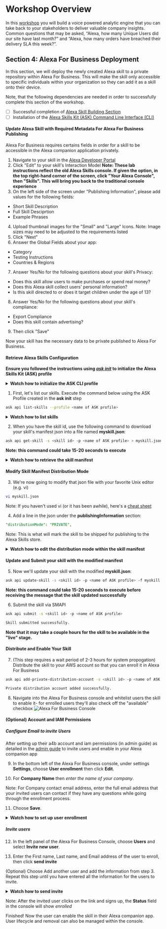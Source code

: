 # Workshop Overview
In this [workshop](https://github.com/awslabs/voice-powered-analytics) you will build a voice powered analytic engine that you can take back to your stakeholders to deliver valuable company insights.   Common questions that may be asked, “Alexa, how many Unique Users did our site have last month?” and “Alexa, how many orders have breached their delivery SLA this week?”.


## Section 4: Alexa For Business Deployment
In this section, we will deploy the newly created Alexa skill to a private repository within Alexa For Business.   This will make the skill only accessible to specific individuals within your organization so they can add it as a skill onto their device.  
 
Note, that the following dependencies are needed in order to successfully complete this section of the workshop.

- [ ] Successful completion of [Alexa Skill Building Section](https://github.com/awslabs/voice-powered-analytics/blob/master/README-Alexa.md)
- [ ] Installation of the [Alexa Skills Kit (ASK) Command Line Interface (CLI)](https://developer.amazon.com/docs/smapi/quick-start-alexa-skills-kit-command-line-interface.html)

#### Update Alexa Skill with Required Metadata For Alexa For Business Publishing
Alexa For Business requires certains fields in order for a skill to be accessible in the Alexa companion application privately.  

1. Navigate to your skill in the [Alexa Developer Portal](https://developer.amazon.com/) 
2. Click "Edit" to your skill's Interaction Model
**Note: These lab instructions reflect the old Alexa Skills console.  If given the option, in the top right-hand corner of the screen, click "Your Alexa Console", then "Skills". This will bring you back to the traditional console experience** 
3. On the left side of the screen under "Publishing Information", please add values for the following fields:
- Short Skill Description
- Full Skill Desciprtion
- Example Phrases
4.  Upload thumbnail images for the "Small" and "Large" Icons. Note: Image sizes may need to be adjusted to the requirements listed
5.  Click "Next"
6. Answer the Global Fields about your app:
- Category
- Testing Instructions
- Countries & Regions
7.  Answer Yes/No for the following questions about your skill's Privacy:
- Does this skill allow users to make purchases or spend real money?
- Does this Alexa skill collect users' personal information?
- Is this skill directed to or does it target children under the age of 13?
8.  Answer Yes/No for the following questions about your skill's compliance:
 - Export Compliance
 - Does this skill contain advertising?
9.  Then click "Save"

Now your skill has the necessary data to be private published to Alexa For Business.

#### Retrieve Alexa Skills Configuration

**Ensure you followed the instructions using *[ask init](https://developer.amazon.com/docs/smapi/quick-start-alexa-skills-kit-command-line-interface.html)* to initialize the Alexa Skills Kit (ASK) profile**
<details>
<summary><strong>Watch how to initialize the ASK CLI profile</strong></summary><p>

![Watch how init the ask CLI](https://github.com/awslabs/voice-powered-analytics/blob/master/media/images/a4b_1.gif)
</details>

1. First, let's list our skills.  Execute the command below using the ASK Profile created in the **ask init** step 
 
```BASH
ask api list-skills --profile <name of ASK profile>
```
<details>
<summary><strong>Watch how to list skills</strong></summary><p>

![Watch how to list skills](https://github.com/awslabs/voice-powered-analytics/blob/master/media/images/a4b_2.gif)
</details>

2.  When you have the skill id, use the following command to download your skill's manifest json into a file named **myskill.json**:

```BASH
ask api get-skill -s <skill id> -p <name of ASK profile> > myskill.json
```

**Note: this command could take 15-20 seconds to execute**
<details>
<summary><strong>Watch how to retrieve the skill manifest</strong></summary><p>

![Watch how to retrieve the skill manifest](https://github.com/awslabs/voice-powered-analytics/blob/master/media/images/a4b_3.gif)
</details>

#### Modify Skill Manifest Distribution Mode
3.   We're now going to modify that json file with your favorite Unix editor (e.g. vi)
```BASH
vi myskill.json
```

Note: If you haven't used vi (or it has been awhile), here's a [cheat sheet](https://www.thegeekdiary.com/basic-vi-commands-cheat-sheet/)

4.  Add a line in the json under the **publishingInformation** section:
```SQL
"distributionMode": "PRIVATE",
```
Note: This is what will mark the skill to be shipped for publishing to the Alexa Skills store.
<details>
<summary><strong>Watch how to edit the distribution mode within the skill manifest</strong></summary><p>

![Watch how to edit the skill manifest](https://github.com/awslabs/voice-powered-analytics/blob/master/media/images/a4b_4.gif)
</details>

#### Update and Submit your skill with the modified manifest
5.  Now we'll update your skill with the modified **myskill.json**:
```BASH
ask api update-skill -s <skill id> -p <name of ASK profile> -f myskill.json
```
**Note: this command could take 15-20 seconds to execute before receiving the message that the skill updated successfully** 
 
6.  Submit the skill via SMAPI
```BASH
ask api submit -s <skill id> -p <name of ASK profile>

Skill submitted successfully.
```
**Note that it may take a couple hours for the skill to be available in the "live" stage.**
 
#### Distribute and Enable Your Skill
 
7.  (This step requires a wait period of 2-3 hours for system propogation)
Distribute the skill to your AWS account so that you can enroll it in Alexa For Business
```BASH
ask api add-private-distribution-account -s <skill id> -p <name of ASK profile> --stage live --account-id arn:aws:iam::<aws account id of moneypenny org>:root

Private distribution account added successfully.
```
 
8.  Navigate into the Alexa For Business console and whitelist users the skill to enable it- for enrolled users they'll also check off the "available" checkbox
![Alexa For Business Console](https://github.com/awslabs/voice-powered-analytics/blob/master/media/images/a4b_5.gif)
#### (Optional) Account and IAM Permissions
##### Configure Email to invite Users 
After setting up their a4b account and iam permissions (in admin guide) as detailed in the [admin guide](https://docs.aws.amazon.com/a4b/latest/ag/manage-users.html) to invite users and enable in your Alexa companion app 
 
9.  In the bottom left of the Alexa For Business console, under settings **Settings**, choose **User enrollment** then click **Edit**.
 
10. For **Company Name** then *enter the name of your company*.

Note: For Company contact email address, enter the full email address that your invited users can contact if they have any questions while going through the enrollment process.
 
11. Choose **Save**.
 
<details>
<summary><strong>Watch how to set up user enrollment</strong></summary><p>

![Watch how to set up user enrollment](https://github.com/awslabs/voice-powered-analytics/blob/master/media/images/a4b_6.gif)
</details>

##### Invite users 
12. In the left panel of the Alexa For Business Console, choose **Users** and select **Invite new user**.
 
13.  Enter the First name, Last name, and Email address of the user to enroll, then click **send invite**
 
(Optional) Choose Add another user and add the information from step 3. Repeat this step until you have entered all the information for the users to invite.
<details>
<summary><strong>Watch how to send invite</strong></summary><p>

![Watch how to send invite](https://github.com/awslabs/voice-powered-analytics/blob/master/media/images/a4b_7.gif)
</details>

Note:  After the invited user clicks on the link and signs up, the **Status** field in the console will show *enrolled* 

Finished! Now the user can enable the skill in their Alexa companion app.  User lifecycle and removal can also be managed within the console. 
